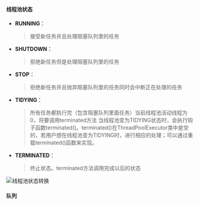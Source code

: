 #### 线程池状态
* **RUNNING**：
    > 接受新任务并且处理阻塞队列里的任务
* **SHUTDOWN**：
    > 拒绝新任务但是处理阻塞队列里的任务
* **STOP**：
    > 拒绝新任务并且抛弃阻塞队列里的任务同时会中断正在处理的任务
* **TIDYING**：
    > 所有任务都执行完（包含阻塞队列里面任务）当前线程池活动线程为0，将要调用terminated方法
    当线程池变为TIDYING状态时，会执行钩子函数terminated()。terminated()在ThreadPoolExecutor类中是空的，若用户想在线程池变为TIDYING时，进行相应的处理；可以通过重载terminated()函数来实现。 
* **TERMINATED**：
    > 终止状态。terminated方法调用完成以后的状态
    
![线程池状态转换](../../../resources/images/2.jpg)

#### 队列